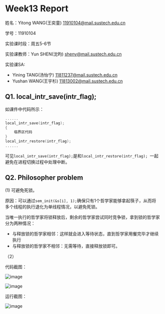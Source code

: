 # Week13 Report
姓名：Yitong WANG(王奕童) 11910104@mail.sustech.edu.cn

学号：11910104

实验课时段：周五5-6节

实验课教师：Yun SHEN(沈昀) sheny@mail.sustech.edu.cn

实验课SA:
- Yining TANG(汤怡宁) 11811237@mail.sustech.edu.cn
- Yushan WANG(王宇杉) 11813002@mail.sustech.edu.cn

## Q1. local_intr_save(intr_flag);

如课件中代码所示：
```C
...... 
local_intr_save(intr_flag); 
{ 
    临界区代码 
}
local_intr_restore(intr_flag); 
......
```

可见```local_intr_save(intr_flag);```是和```local_intr_restore(intr_flag); ```一起避免在进程切换过程中处理中断。

## Q2. Philosopher problem

(1) 可避免死锁。

原因：可以通过`sem_init(&s[i], 1);`确保只有1个哲学家能够拿起筷子，从而将多个线程的执行退化为单线程情况，以避免死锁。

当唯一执行的哲学家将锁释放后，剩余的哲学家尝试同时竞争锁，拿到锁的哲学家分为两种情况：

- 与释放锁的哲学家相邻：这样就会进入等待状态，直到哲学家用餐完毕才继续执行
- 与释放锁的哲学家不相邻：无需等待，直接释放锁即可。

（2）

代码截图：

![image](https://user-images.githubusercontent.com/64548919/168234142-0c6153e8-97d7-416a-bb58-c4e381ca3e65.png)

![image](https://user-images.githubusercontent.com/64548919/168234180-34d636a3-bf26-498e-b2b2-a949ef24ee64.png)

运行截图：

![image](https://user-images.githubusercontent.com/64548919/168234046-973dce4a-1537-4849-93ff-ddad1973dd82.png)

